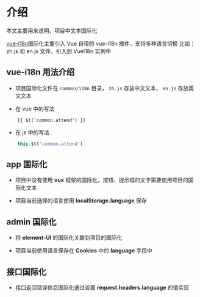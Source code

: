 # 介绍

本文主要用来说明，项目中文本国际化

[vue-i18n]((http://kazupon.github.io/vue-i18n/))国际化主要引入 Vue 自带的 vue-i18n 插件，支持多种语言切换
比如：zh.js 和 en.js 文件，引入到 VueI18n 实例中

## vue-i18n 用法介绍

* 项目国际化文件在 `common/i18n` 目录， `zh.js` 存放中文文本， `en.js` 存放英文文本

* 在 vue 中的写法

```vue
    {{ $t('common.attend') }}
```

* 在 js 中的写法
```js
    this.$t('common.attend')
```

## app 国际化

* 项目中没有使用 **vux** 框架的国际化，按钮、提示框的文字需要使用项目的国际化文本

* 项目当前选择的语言使用 **localStorage.language** 保存

## admin 国际化

* 将 **element-UI** 的国际化关联到项目的国际化

* 项目当前使用语言保存在 **Cookies** 中的 **language** 字段中

## 接口国际化

* 接口返回错误信息国际化通过设置 **request.headers.language** 的值实现
